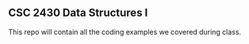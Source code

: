 ## CSC 2430 Data Structures I
This repo will contain all the coding examples we covered during class.